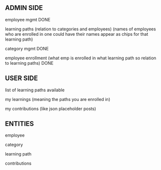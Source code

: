 ## ADMIN SIDE

employee mgmt DONE

learning paths (relation to categories and employees) (names of employees who are enrolled in one could have their names appear as chips for that learning path)

category mgmt DONE

employee enrollment (what emp is enrolled in what learning path so relation to learning paths) DONE

## USER SIDE

list of learning paths available

my learnings (meaning the paths you are enrolled in)

my contributions (like json placeholder posts)

## ENTITIES

employee

category

learning path

contributions
